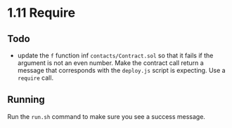 # 1.11 Require

## Todo
* update the `f` function inf `contacts/Contract.sol` so that it fails if the argument is not an even number.  Make the contract call return a message that corresponds with the `deploy.js` script is expecting.  Use a `require` call. 

## Running
Run the `run.sh` command to make sure you see a success message.  
